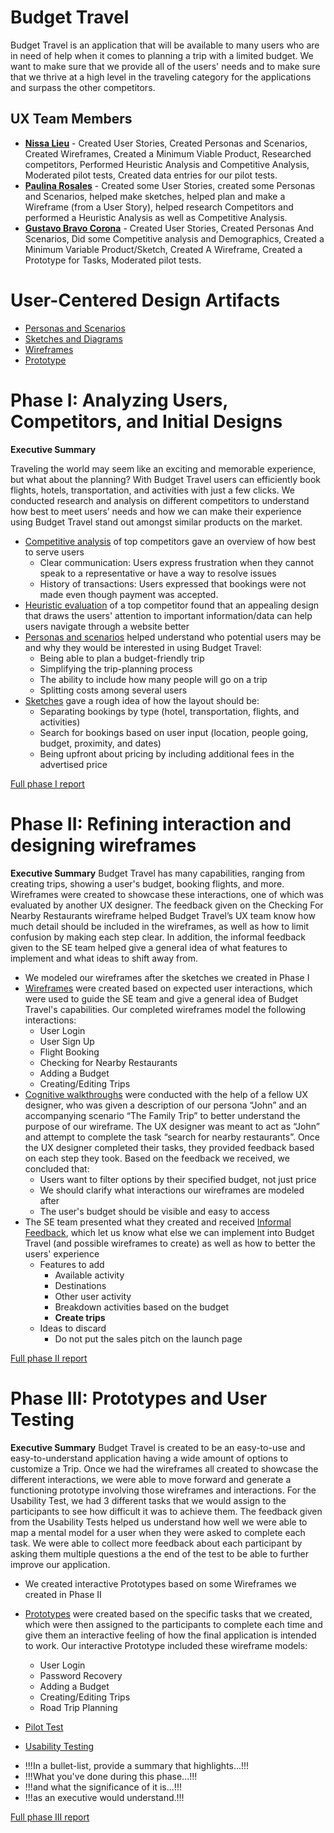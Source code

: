 # Budget Travel

Budget Travel is an application that will be available to many users who are in need of help when it comes to planning a trip with a limited budget. We want to make sure that we provide all of the users' needs and to make sure that we thrive at a high level in the traveling category for the applications and surpass the other competitors.

## UX Team Members

* **[Nissa Lieu](https://usabilityengineering.github.io/ux-portfolio-NissaLieu/)** - Created User Stories, Created Personas and Scenarios, Created Wireframes, Created a Minimum Viable Product, Researched competitors, Performed Heuristic Analysis and Competitive Analysis, Moderated pilot tests, Created data entries for our pilot tests.
* **[Paulina Rosales](https://usabilityengineering.github.io/ux-portfolio-rosalep/)** - Created some User Stories, created some Personas and Scenarios, helped make sketches, helped plan and make a Wireframe (from a User Story), helped research Competitors and performed a Heuristic Analysis as well as Competitive Analysis. 
* **[Gustavo Bravo Corona](https://github.com/UsabilityEngineering/ux-portfolio-gabravocorona)** - Created User Stories, Created Personas And Scenarios, Did some Competitive analysis and Demographics, Created a Minimum Variable Product/Sketch, Created A Wireframe, Created a Prototype for Tasks, Moderated pilot tests.

# User-Centered Design Artifacts
 
<!--!!!For the following, add a PDF of your artifact to the repository and replace the # with the file name!!! -->

* [Personas and Scenarios](personas/)
* [Sketches and Diagrams](sketches/)
* [Wireframes](wireframes/)
* [Prototype](Prototype/)

# Phase I: Analyzing Users, Competitors, and Initial Designs

**Executive Summary**

Traveling the world may seem like an exciting and memorable experience, but what about the planning? With Budget Travel users can efficiently book flights, hotels, transportation, and activities with just a few clicks. We conducted research and analysis on different competitors to understand how best to meet users’ needs and how we can make their experience using Budget Travel stand out amongst similar products on the market. 
 - <u>Competitive analysis</u> of top competitors gave an overview of how best to serve users
      - Clear communication: Users express frustration when they cannot speak to a representative or have a way to resolve issues
      - History of transactions: Users expressed that bookings were not made even though payment was accepted. 
 - <u>Heuristic evaluation</u> of a top competitor found that an appealing design that draws the users' attention to important information/data can help users navigate through a website better
 - <u>Personas and scenarios</u> helped understand who potential users may be and why they would be interested in using Budget Travel:
      - Being able to plan a budget-friendly trip
      - Simplifying the trip-planning process
      - The ability to include how many people will go on a trip
      - Splitting costs among several users
- <u>Sketches</u> gave a rough idea of how the layout should be:
  <ul>
    <li>Separating bookings by type (hotel, transportation, flights, and activities)</li>
    <li>Search for bookings based on user input (location, people going, budget, proximity, and dates)</li>
    <li>Being upfront about pricing by including additional fees in the advertised price</li>
  </ul>
[Full phase I report](phaseI/)

# Phase II: Refining interaction and designing wireframes

**Executive Summary**
Budget Travel has many capabilities, ranging from creating trips, showing a user's budget, booking flights, and more. Wireframes were created to showcase these interactions, one of which was evaluated by another UX designer. The feedback given on the Checking For Nearby Restaurants wireframe helped Budget Travel’s UX team know how much detail should be included in the wireframes, as well as how to limit confusion by making each step clear. In addition, the informal feedback given to the SE team helped give a general idea of what features to implement and what ideas to shift away from.

- We modeled our wireframes after the sketches we created in Phase I 
- <u>Wireframes</u> were created based on expected user interactions, which were used to guide the SE team and give a general idea of Budget Travel's capabilities. Our completed wireframes model the following interactions:
  - User Login
  - User Sign Up
  - Flight Booking
  - Checking for Nearby Restaurants
  - Adding a Budget
  - Creating/Editing Trips
- <u>Cognitive walkthroughs</u> were conducted with the help of a fellow UX designer, who was given a description of our persona “John” and an accompanying scenario “The Family Trip” to better understand the purpose of our wireframe. The UX designer was meant to act as “John” and attempt to complete the task “search for nearby restaurants”. Once the UX designer completed their tasks, they provided feedback based on each step they took. Based on the feedback we received, we concluded that:
  - Users want to filter options by their specified budget, not just price
  - We should clarify what interactions our wireframes are modeled after
  - The user's budget should be visible and easy to access
- The SE team presented what they created and received <u>Informal Feedback</u>, which let us know what else we can implement into Budget Travel (and possible wireframes to create) as well as how to better the users' experience
  - Features to add
    - Available activity
    - Destinations
    - Other user activity
    - Breakdown activities based on the budget
    - <strong>Create trips</strong>
  - Ideas to discard
    - Do not put the sales pitch on the launch page   

[Full phase II report](phaseII/)

# Phase III: Prototypes and User Testing

**Executive Summary**
Budget Travel is created to be an easy-to-use and easy-to-understand application having a wide amount of options to customize a Trip. Once we had the wireframes all created to showcase the different interactions, we were able to move forward and generate a functioning prototype involving those wireframes and interactions. For the Usability Test, we had 3 different tasks that we would assign to the participants to see how difficult it was to achieve them. The feedback given from the Usability Tests helped us understand how well we were able to map a mental model for a user when they were asked to complete each task. We were able to collect more feedback about each participant by asking them multiple questions a the end of the test to be able to further improve our application.

- We created interactive Prototypes based on some Wireframes we created in Phase II 
- <u>Prototypes</u> were created based on the specific tasks that we created, which were then assigned to the participants to complete each time and give them an interactive feeling of how the final application is intended to work. Our interactive Prototype included these wireframe models:
  - User Login
  - Password Recovery
  - Adding a Budget
  - Creating/Editing Trips
  - Road Trip Planning

- <u>Pilot Test</u>

- <u>Usability Testing</u>

* !!!In a bullet-list, provide a summary that highlights...!!!
* !!!What you've done during this phase...!!!
* !!!and what the significance of it is...!!!
* !!!as an executive would understand.!!!

[Full phase III report](phaseIII/)
